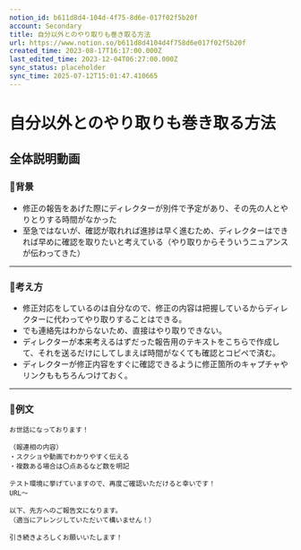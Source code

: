```yaml
---
notion_id: b611d8d4-104d-4f75-8d6e-017f02f5b20f
account: Secondary
title: 自分以外とのやり取りも巻き取る方法
url: https://www.notion.so/b611d8d4104d4f758d6e017f02f5b20f
created_time: 2023-08-17T16:17:00.000Z
last_edited_time: 2023-12-04T06:27:00.000Z
sync_status: placeholder
sync_time: 2025-07-12T15:01:47.410665
---
```

# 自分以外とのやり取りも巻き取る方法

全体説明動画
---
### 🔹背景
- 修正の報告をあげた際にディレクターが別件で予定があり、その先の人とやりとりする時間がなかった
- 至急ではないが、確認が取れれば進捗は早く進むため、ディレクターはできれば早めに確認を取りたいと考えている（やり取りからそういうニュアンスが伝わってきた）
---
### 🔹考え方
- 修正対応をしているのは自分なので、修正の内容は把握しているからディレクターに代わってやり取りすることはできる。
- でも連絡先はわからないため、直接はやり取りできない。
- ディレクターが本来考えるはずだった報告用のテキストをこちらで作成して、それを送るだけにしてしまえば時間がなくても確認とコピペで済む。
- ディレクターが修正内容をすぐに確認できるように修正箇所のキャプチャやリンクももちろんつけておく。
---
### 🔹例文
```plain text
お世話になっております！

（報連相の内容）
・スクショや動画でわかりやすく伝える
・複数ある場合は〇点あるなど数を明記

テスト環境に挙げていますので、再度ご確認いただけると幸いです！
URL〜

以下、先方へのご報告文になります。
（適当にアレンジしていただいて構いません！）

引き続きよろしくお願いいたします！
```